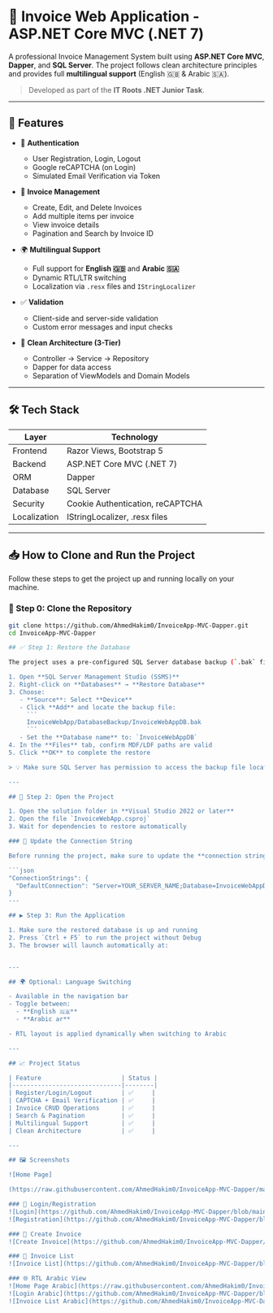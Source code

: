 # 🧾 Invoice Web Application - ASP.NET Core MVC (.NET 7)

A professional Invoice Management System built using **ASP.NET Core MVC**, **Dapper**, and **SQL Server**. The project follows clean architecture principles and provides full **multilingual support** (English 🇬🇧 & Arabic 🇸🇦).

> Developed as part of the **IT Roots .NET Junior Task**.

---

## 🚀 Features

- 🔐 **Authentication**
  - User Registration, Login, Logout
  - Google reCAPTCHA (on Login)
  - Simulated Email Verification via Token

- 🧾 **Invoice Management**
  - Create, Edit, and Delete Invoices
  - Add multiple items per invoice
  - View invoice details
  - Pagination and Search by Invoice ID

- 🌍 **Multilingual Support**
  - Full support for **English 🇬🇧** and **Arabic 🇸🇦**
  - Dynamic RTL/LTR switching
  - Localization via `.resx` files and `IStringLocalizer`

- ✅ **Validation**
  - Client-side and server-side validation
  - Custom error messages and input checks

- 🧱 **Clean Architecture (3-Tier)**
  - Controller → Service → Repository
  - Dapper for data access
  - Separation of ViewModels and Domain Models

---

## 🛠️ Tech Stack

| Layer      | Technology                      |
|------------|----------------------------------|
| Frontend   | Razor Views, Bootstrap 5         |
| Backend    | ASP.NET Core MVC (.NET 7)        |
| ORM        | Dapper                           |
| Database   | SQL Server                       |
| Security   | Cookie Authentication, reCAPTCHA |
| Localization | IStringLocalizer, .resx files  |

---

## 📥 How to Clone and Run the Project

Follow these steps to get the project up and running locally on your machine.

### 🔁 Step 0: Clone the Repository

```bash
git clone https://github.com/AhmedHakim0/InvoiceApp-MVC-Dapper.git
cd InvoiceApp-MVC-Dapper

## ✅ Step 1: Restore the Database

The project uses a pre-configured SQL Server database backup (`.bak` file). Here's how to restore it:

1. Open **SQL Server Management Studio (SSMS)**
2. Right-click on **Databases** → **Restore Database**
3. Choose:
   - **Source**: Select **Device**
   - Click **Add** and locate the backup file:
     ```
     InvoiceWebApp/DatabaseBackup/InvoiceWebAppDB.bak
     ```
   - Set the **Database name** to: `InvoiceWebAppDB`
4. In the **Files** tab, confirm MDF/LDF paths are valid
5. Click **OK** to complete the restore

> 💡 Make sure SQL Server has permission to access the backup file location.

---

## 🧱 Step 2: Open the Project

1. Open the solution folder in **Visual Studio 2022 or later**
2. Open the file `InvoiceWebApp.csproj`
3. Wait for dependencies to restore automatically

### 🔧 Update the Connection String

Before running the project, make sure to update the **connection string** in `appsettings.json`:

```json
"ConnectionStrings": {
  "DefaultConnection": "Server=YOUR_SERVER_NAME;Database=InvoiceWebAppDB;Trusted_Connection=True;TrustServerCertificate=True;"
}
---

## ▶️ Step 3: Run the Application

1. Make sure the restored database is up and running
2. Press `Ctrl + F5` to run the project without Debug
3. The browser will launch automatically at:


---

## 🌍 Optional: Language Switching

- Available in the navigation bar
- Toggle between:
  - **English 🇬🇧**
  - **Arabic ar**

- RTL layout is applied dynamically when switching to Arabic

---

## 📈 Project Status

| Feature                      | Status |
|------------------------------|--------|
| Register/Login/Logout        | ✅     |
| CAPTCHA + Email Verification | ✅     |
| Invoice CRUD Operations      | ✅     |
| Search & Pagination          | ✅     |
| Multilingual Support         | ✅     |
| Clean Architecture           | ✅     |

---

## 🖼️ Screenshots

![Home Page]

(https://raw.githubusercontent.com/AhmedHakim0/InvoiceApp-MVC-Dapper/main/screenshots/HomePageEN.png)

### 🧾 Login/Registration
![Login](https://github.com/AhmedHakim0/InvoiceApp-MVC-Dapper/blob/main/screenshots/LoginEN.png?raw=true)
![Registration](https://github.com/AhmedHakim0/InvoiceApp-MVC-Dapper/blob/main/screenshots/Registration.png?raw=true)

### 🧾 Create Invoice
![Create Invoice](https://github.com/AhmedHakim0/InvoiceApp-MVC-Dapper/blob/main/screenshots/AddNewInvoice.png?raw=true)

### 📃 Invoice List
![Invoice List](https://github.com/AhmedHakim0/InvoiceApp-MVC-Dapper/blob/main/screenshots/InvoicesEN.png?raw=true)

### 🌐 RTL Arabic View
![Home Page Arabic](https://raw.githubusercontent.com/AhmedHakim0/InvoiceApp-MVC-Dapper/main/screenshots/HomePageAR.png)
![Login Arabic](https://github.com/AhmedHakim0/InvoiceApp-MVC-Dapper/blob/main/screenshots/LoginAR.png?raw=true)
![Invoice List Arabic](https://github.com/AhmedHakim0/InvoiceApp-MVC-Dapper/blob/main/screenshots/InvoicesAR.png?raw=true)



